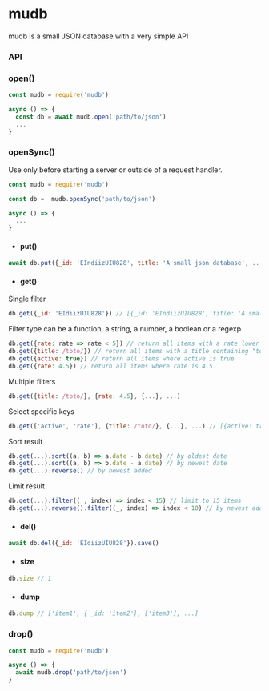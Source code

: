 # mudb

mudb is a small JSON database with a very simple API

### API

### open()
```javascript
const mudb = require('mudb')

async () => {
  const db = await mudb.open('path/to/json')
  ...
}
```

### openSync()
Use only before starting a server or outside of a request handler.
```javascript
const mudb = require('mudb')

const db =  mudb.openSync('path/to/json')

async () => {
  ...
}
```

- #### put()
```javascript
await db.put({_id: 'EIndiizUIU828', title: 'A small json database', ... }).save()
```

- #### get()
Single filter
```javascript
db.get({_id: 'EIdiizUIU828'}) // [{_id: 'EIndiizUIU828', title: 'A small json database', ... }]
```

Filter type can be a function, a string, a number, a boolean or a regexp
```javascript
db.get({rate: rate => rate < 5}) // return all items with a rate lower than 5
db.get({title: /toto/}) // return all items with a title containing "toto"
db.get({active: true}) // return all items where active is true
db.get({rate: 4.5}) // return all items where rate is 4.5
```

Multiple filters
```javascript
db.get({title: /toto/}, {rate: 4.5}, {...}, ...)
```

Select specific keys
```javascript
db.get(['active', 'rate'], {title: /toto/}, {...}, ...) // [{active: true, rate: 5}, ...]
```

Sort result
```javascript
db.get(...).sort((a, b) => a.date - b.date) // by oldest date
db.get(...).sort((a, b) => b.date - a.date) // by newest date
db.get(...).reverse() // by newest added
```

Limit result
```javascript
db.get(...).filter((_, index) => index < 15) // limit to 15 items
db.get(...).reverse().filter((_, index) => index < 10) // by newest added and limit to 10 items
```

- #### del()
```javascript
await db.del({_id: 'EIdiizUIU828'}).save()
```

- #### size
```javascript
db.size // 1
```

- #### dump
```javascript
db.dump // ['item1', { _id: 'item2'}, ['item3'], ...]
```


### drop()
```javascript
const mudb = require('mudb')

async () => {
  await mudb.drop('path/to/json')
}
```

